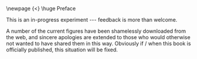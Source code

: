 \newpage
{<} \huge Preface

This is an in-progress experiment --- feedback is more than welcome.  

A number of the current figures have been shamelessly downloaded from the web, and sincere apologies are extended to those who would otherwise not wanted to have shared them in this way.  Obviously if / when this book is officially published, this situation will be fixed.

